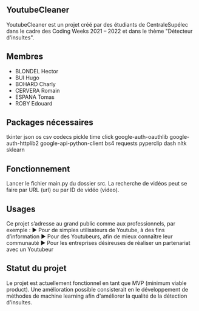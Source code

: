 ## YoutubeCleaner

YoutubeCleaner est un projet créé par des étudiants de CentraleSupélec dans le cadre des Coding Weeks 2021 – 2022 et dans le thème "Détecteur d'insultes".

## Membres

- BLONDEL Hector
- BUI Hugo
- BOHARD Charly
- CERVERA Romain
- ESPANA Tomas
- ROBY Edouard

## Packages nécessaires

tkinter
json
os
csv
codecs
pickle
time
click 
google-auth-oauthlib 
google-auth-httplib2 
google-api-python-client
bs4
requests
pyperclip
dash
nltk
sklearn

## Fonctionnement

Lancer le fichier main.py du dossier src.
La recherche de vidéos peut se faire par URL (url) ou par ID de vidéo (video).

## Usages

Ce projet s’adresse au grand public comme aux professionnels, par exemple :
► Pour de simples utilisateurs de Youtube, à des fins d’information
► Pour des Youtubeurs, afin de mieux connaître leur communauté
► Pour les entreprises désireuses de réaliser un partenariat avec un Youtubeur


## Statut du projet
Le projet est actuellement fonctionnel en tant que MVP (minimum viable product). Une amélioration possible consisterait en le développement de méthodes de machine learning afin d'améliorer la qualité de la détection d'insultes.

